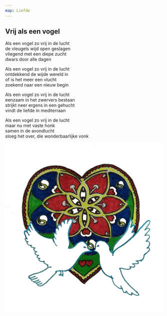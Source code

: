 ```yaml
---
map: Liefde
---
```


## Vrij als een vogel

Als een vogel zo vrij in de lucht \
de vleugels wijd open geslagen \
vliegend met een diepe zucht \
dwars door alle dagen

Als een vogel zo vrij in de lucht \
ontdekkend de wijde wereld in \
of is het meer een vlucht \
zoekend naar een nieuw begin

Als een vogel zo vrij in de lucht \
eenzaam in het zwervers bestaan \
strijkt neer ergens in een gehucht  \
vindt de liefde in mediterraan

Als een vogel zo vrij in de lucht \
maar nu met vaste honk \
samen in de avondlucht \
sloeg het over, die wonderbaarlijke vonk

![vogel](duifjes.png)
